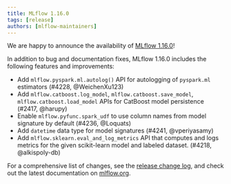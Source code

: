 ```yaml
---
title: MLflow 1.16.0
tags: [release]
authors: [mlflow-maintainers]
---
```


We are happy to announce the availability of [MLflow 1.16.0](https://github.com/mlflow/mlflow/releases/tag/v1.16.0)!

In addition to bug and documentation fixes, MLflow 1.16.0 includes the following features and improvements:

- Add `mlflow.pyspark.ml.autolog()` API for autologging of `pyspark.ml` estimators (#4228, @WeichenXu123)
- Add `mlflow.catboost.log_model`, `mlflow.catboost.save_model`, `mlflow.catboost.load_model` APIs for CatBoost model persistence (#2417, @harupy)
- Enable `mlflow.pyfunc.spark_udf` to use column names from model signature by default (#4236, @Loquats)
- Add `datetime` data type for model signatures (#4241, @vperiyasamy)
- Add `mlflow.sklearn.eval_and_log_metrics` API that computes and logs metrics for the given scikit-learn model and labeled dataset. (#4218, @alkispoly-db)

For a comprehensive list of changes, see the [release change log](https://github.com/mlflow/mlflow/releases/tag/v1.16.0), and check out the latest documentation on [mlflow.org](http://mlflow.org/).
